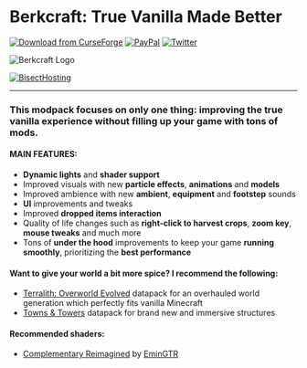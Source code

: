 # Berkcraft: True Vanilla Made Better

[![Download from CurseForge](https://img.shields.io/badge/CURSEFORGE-DOWNLOAD-orange?style=for-the-badge&logo=curseforge&logoColor=orange)](https://www.curseforge.com/minecraft/modpacks/berkcraft)	[![PayPal](https://img.shields.io/badge/SUPPORT%20ME-DONATE-blue?style=for-the-badge&logo=paypal "PayPal")](https://www.paypal.com/donate/?token=IKggYNWBWYWn0mcmRr49l85slAXrwrUgquJiu1Nxz3ltgZMRe6AhgunW777JtGi8hOl-9MUQ9Szrnvjc&locale.x=US "PayPal")	[![Twitter](https://img.shields.io/twitter/follow/joaovitorxn?color=blue&label=follow%20me&logo=twitter&style=for-the-badge "Twitter")](https://twitter.com/joaovitorxn "Twitter")

![Berkcraft Logo](https://i.imgur.com/33VKvbv.png)

[![BisectHosting](https://www.bisecthosting.com/partners/custom-banners/755325dc-cd43-46ec-a470-800c91dad19c.png)](https://bisecthosting.com/berkcraft)


------------


### **This modpack focuses on only one thing: improving the true vanilla experience without filling up your game with tons of mods.**

#### **MAIN FEATURES:**

- **Dynamic lights** and **shader support**
- Improved visuals with new **particle effects**, **animations** and **models**
- Improved ambience with new **ambient**, **equipment** and **footstep** sounds
- **UI** improvements and tweaks
- Improved **dropped items interaction**
- Quality of life changes such as **right-click to harvest crops**, **zoom key**, **mouse tweaks** and much more
- Tons of **under the hood** improvements to keep your game **running smoothly**, prioritizing the **best performance**

#### **Want to give your world a bit more spice? I recommend the following:**

- [Terralith: Overworld Evolved](https://www.planetminecraft.com/data-pack/terralith-overworld-evolved-100-biomes-caves-and-more/ "Terralith: Overworld Evolved") datapack for an overhauled world generation which perfectly fits vanilla Minecraft
- [Towns & Towers](https://www.planetminecraft.com/data-pack/towns-amp-towers-structure-overhaul/ "Towns & Towers") datapack for brand new and immersive structures

#### **Recommended shaders:**
- [Complementary Reimagined](https://www.curseforge.com/minecraft/customization/complementary-reimagined "Complementary Reimagined") by [EminGTR](https://www.curseforge.com/members/emingtr/followers "EminGTR")
